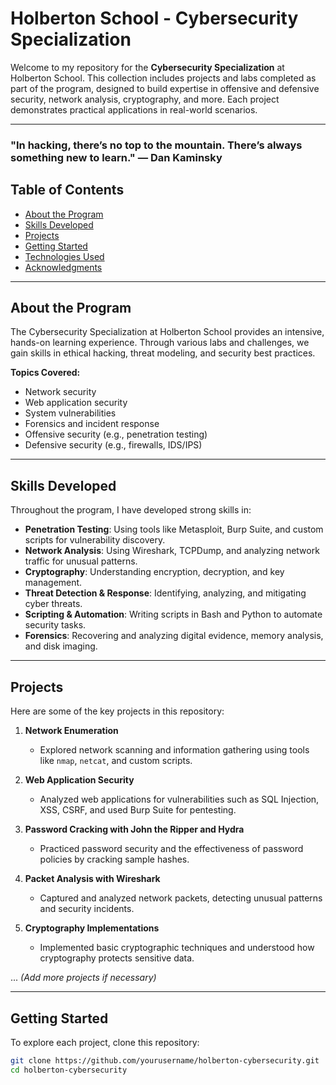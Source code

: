 # Holberton School - Cybersecurity Specialization

Welcome to my repository for the **Cybersecurity Specialization** at Holberton School. This collection includes projects and labs completed as part of the program, designed to build expertise in offensive and defensive security, network analysis, cryptography, and more. Each project demonstrates practical applications in real-world scenarios.

---
### "In hacking, there’s no top to the mountain. There’s always something new to learn." — Dan Kaminsky

## Table of Contents
- [About the Program](#about-the-program)
- [Skills Developed](#skills-developed)
- [Projects](#projects)
- [Getting Started](#getting-started)
- [Technologies Used](#technologies-used)
- [Acknowledgments](#acknowledgments)

---

## About the Program

The Cybersecurity Specialization at Holberton School provides an intensive, hands-on learning experience. Through various labs and challenges, we gain skills in ethical hacking, threat modeling, and security best practices. 

**Topics Covered:**
- Network security
- Web application security
- System vulnerabilities
- Forensics and incident response
- Offensive security (e.g., penetration testing)
- Defensive security (e.g., firewalls, IDS/IPS)

---

## Skills Developed

Throughout the program, I have developed strong skills in:
- **Penetration Testing**: Using tools like Metasploit, Burp Suite, and custom scripts for vulnerability discovery.
- **Network Analysis**: Using Wireshark, TCPDump, and analyzing network traffic for unusual patterns.
- **Cryptography**: Understanding encryption, decryption, and key management.
- **Threat Detection & Response**: Identifying, analyzing, and mitigating cyber threats.
- **Scripting & Automation**: Writing scripts in Bash and Python to automate security tasks.
- **Forensics**: Recovering and analyzing digital evidence, memory analysis, and disk imaging.

---

## Projects

Here are some of the key projects in this repository:

1. **Network Enumeration**  
   - Explored network scanning and information gathering using tools like `nmap`, `netcat`, and custom scripts.
  
2. **Web Application Security**  
   - Analyzed web applications for vulnerabilities such as SQL Injection, XSS, CSRF, and used Burp Suite for pentesting.

3. **Password Cracking with John the Ripper and Hydra**  
   - Practiced password security and the effectiveness of password policies by cracking sample hashes.

4. **Packet Analysis with Wireshark**  
   - Captured and analyzed network packets, detecting unusual patterns and security incidents.

5. **Cryptography Implementations**  
   - Implemented basic cryptographic techniques and understood how cryptography protects sensitive data.

... *(Add more projects if necessary)*

---

## Getting Started

To explore each project, clone this repository:

```bash
git clone https://github.com/yourusername/holberton-cybersecurity.git
cd holberton-cybersecurity

